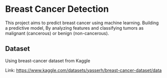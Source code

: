 # Breast Cancer Detection

This project aims to predict breast cancer using machine learning.
Building a predictive model, By analyzing features and classifying tumors as malignant (cancerous) or benign (non-cancerous).

## Dataset

Using breast-cancer dataset from Kaggle 

Link: https://www.kaggle.com/datasets/yasserh/breast-cancer-dataset/data
